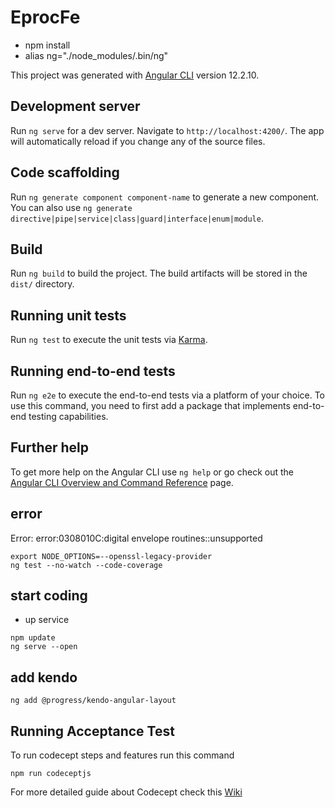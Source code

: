 # EprocFe

- npm install
- alias ng="./node_modules/.bin/ng"

This project was generated with [Angular CLI](https://github.com/angular/angular-cli) version 12.2.10.

## Development server

Run `ng serve` for a dev server. Navigate to `http://localhost:4200/`. The app will automatically reload if you change any of the source files.

## Code scaffolding

Run `ng generate component component-name` to generate a new component. You can also use `ng generate directive|pipe|service|class|guard|interface|enum|module`.

## Build

Run `ng build` to build the project. The build artifacts will be stored in the `dist/` directory.

## Running unit tests

Run `ng test` to execute the unit tests via [Karma](https://karma-runner.github.io).

## Running end-to-end tests

Run `ng e2e` to execute the end-to-end tests via a platform of your choice. To use this command, you need to first add a package that implements end-to-end testing capabilities.

## Further help

To get more help on the Angular CLI use `ng help` or go check out the [Angular CLI Overview and Command Reference](https://angular.io/cli) page.

## error
Error: error:0308010C:digital envelope routines::unsupported
```
export NODE_OPTIONS=--openssl-legacy-provider
ng test --no-watch --code-coverage
```

## start coding
- up service
```
npm update
ng serve --open
```

## add kendo
```
ng add @progress/kendo-angular-layout
```

## Running Acceptance Test
To run codecept steps and features run this command
```
npm run codeceptjs
```

For more detailed guide about Codecept check this [Wiki](https://gitlab.playcourt.id/b2b-squad/padi-e-proc/vms/-/wikis/Codecept-Configuration)
